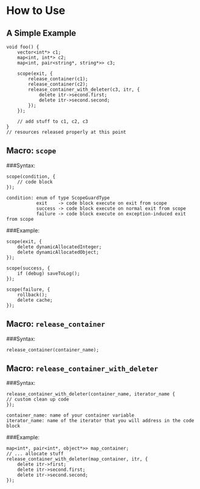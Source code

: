 How to Use
==========

A Simple Example
----------------

    void foo() {
        vector<int*> c1;
        map<int, int*> c2;
        map<int, pair<string*, string*>> c3;
 
        scope(exit, {
            release_container(c1);
            release_container(c2);
            release_container_with_deleter(c3, itr, {
                delete itr->second.first;
                delete itr->second.second;
            });
        });
 
        // add stuff to c1, c2, c3
    }
    // resources released properly at this point

Macro: `scope`
--------------
    
###Syntax:
    
    scope(condition, {
        // code block
    });

    condition: enum of type ScopeGuardType
               exit    -> code block execute on exit from scope
               success -> code block execute on normal exit from scope
               failure -> code block execute on exception-induced exit from scope
  
###Example:
        
    scope(exit, {
        delete dynamicAllocatedInteger;
        delete dynamicAllocatedObject;
    });
  
    scope(success, {
        if (debug) saveToLog();
    });
  
    scope(failure, {
        rollback();
        delete cache;
    });
  
  
Macro: `release_container`
--------------------------
    
###Syntax:
    
    release_container(container_name);

    
Macro: `release_container_with_deleter`
---------------------------------------
    
###Syntax:
    
    release_container_with_deleter(container_name, iterator_name {
    // custom clean up code
    });
  
    container_name: name of your container variable
    iterator_name: name of the iterator that you will address in the code block
    
###Example:
  
    map<int*, pair<int*, object*>> map_container;
    // ... allocate stuff
    release_container_with_deleter(map_container, itr, {
        delete itr->first;
        delete itr->second.first;
        delete itr->second.second;
    });
